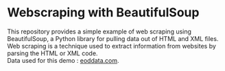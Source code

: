 # Webscraping with BeautifulSoup
This repository provides a simple example of web scraping using BeautifulSoup, a Python library for pulling data out of HTML and XML files. Web scraping is a technique used to extract information from websites by parsing the HTML or XML code.\
Data used for this demo : [eoddata.com](https://eoddata.com/stocklist/INDEX/A.htm).
